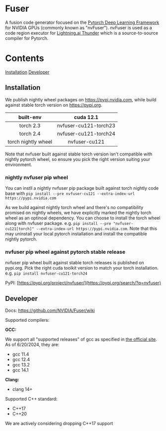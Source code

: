 <!--
 * SPDX-FileCopyrightText: Copyright (c) 2023-present NVIDIA CORPORATION & AFFILIATES.
 * All rights reserved.
 * SPDX-License-Identifier: BSD-3-Clause
-->

# Fuser

A fusion code generator focused on the [Pytorch Deep Learning Framework](https://pytorch.org/) for NVIDIA GPUs (commonly known as "nvFuser").  nvFuser is used as a code region executor for [Lightning.ai Thunder](https://github.com/Lightning-AI/lightning-thunder) which is a source-to-source compiler for Pytorch.

# Contents
[Installation](##Instalation) [Developer](##Developer)

## Installation

We publish nightly wheel packages on https://pypi.nvidia.com, while build against stable torch version on https://pypi.org.

built-env | cuda 12.1
:---: | :---:
torch 2.3 | nvfuser-cu121-torch23
torch 2.4 | nvfuser-cu121-torch24
torch nightly wheel | nvfuser-cu121

Note that nvfuser built against stable torch version isn't compatible with nightly pytorch wheel, so ensure you pick the right version suiting your environment.

### nightly nvfuser pip wheel

You can instll a nightly nvfuser pip package built against torch nightly code base with `pip install --pre nvfuser-cu121 --extra-index-url https://pypi.nvidia.com`

As we build against nightly torch wheel and there's no compatibility promised on nightly wheels, we have explicitly marked the nightly torch wheel as an optinoal dependency. You can choose to install the torch wheel along with nvfuser package. e.g.
`pip install --pre "nvfuser-cu121[torch]" --extra-index-url https://pypi.nvidia.com`.
Note that this may uninstall your local pytorch installation and install the compatible nightly pytorch.

### nvfuser pip wheel against pytorch stable release

nvfuser pip wheel built against stable torch releases is published on pypi.org. Pick the right cuda toolkit version to match your torch installation. e.g. `pip install nvfuser-cu121-torch24`

PyPI: [https://pypi.org/project/nvfuser/](https://pypi.org/search/?q=nvfuser)

## Developer

Docs: https://github.com/NVIDIA/Fuser/wiki

Supported compilers:

**GCC:**

We support all "supported releases" of gcc as specified in [the official site](https://gcc.gnu.org/).
As of 6/20/2024, they are:

- gcc 11.4
- gcc 12.4
- gcc 13.2
- gcc 14.1

**Clang:**

- clang 14+

Supported C++ standard:

- C++17
- C++20

We are actively considering dropping C++17 support
